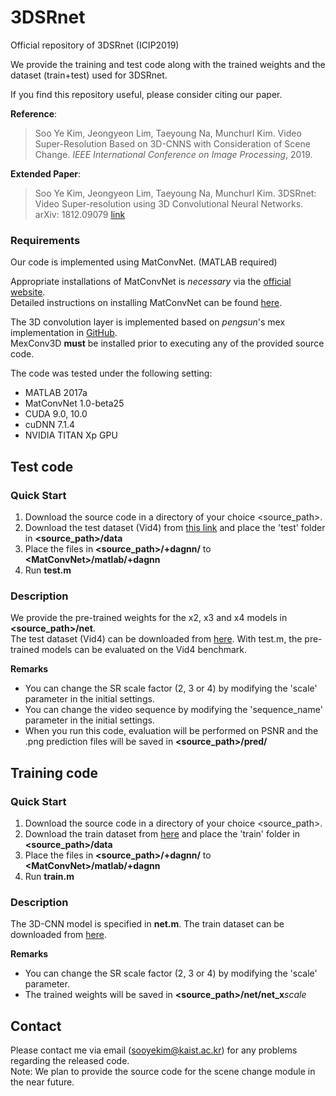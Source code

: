 # 3DSRnet
Official repository of 3DSRnet (ICIP2019)

We provide the training and test code along with the trained weights and the dataset (train+test) used for 3DSRnet.

If you find this repository useful, please consider citing our paper.

**Reference**:  
> Soo Ye Kim, Jeongyeon Lim, Taeyoung Na, Munchurl Kim. Video Super-Resolution Based on 3D-CNNS with Consideration of Scene Change.
*IEEE International Conference on Image Processing*, 2019.

**Extended Paper**:
> Soo Ye Kim, Jeongyeon Lim, Taeyoung Na, Munchurl Kim. 3DSRnet: Video Super-resolution using 3D Convolutional Neural Networks.
arXiv: 1812.09079 [link](https://arxiv.org/abs/1812.09079)

### Requirements
Our code is implemented using MatConvNet. (MATLAB required)

Appropriate installations of MatConvNet is *necessary* via the [official website](http://www.vlfeat.org/matconvnet/).  
Detailed instructions on installing MatConvNet can be found [here](http://www.vlfeat.org/matconvnet/install/).

The 3D convolution layer is implemented based on *pengsun*'s mex implementation in [GitHub](https://github.com/pengsun/MexConv3D).  
MexConv3D **must** be installed prior to executing any of the provided source code.

The code was tested under the following setting:  
* MATLAB 2017a  
* MatConvNet 1.0-beta25  
* CUDA 9.0, 10.0  
* cuDNN 7.1.4  
* NVIDIA TITAN Xp GPU

## Test code
### Quick Start
1. Download the source code in a directory of your choice \<source_path\>.
2. Download the test dataset (Vid4) from [this link](https://drive.google.com/file/d/16_rbLVFPObQc275yVeaM_Rg1TqvVa4CB) and place the 'test' folder in **\<source_path\>/data**
3. Place the files in **\<source_path\>/+dagnn/** to **\<MatConvNet\>/matlab/+dagnn**
4. Run **test.m**

### Description
We provide the pre-trained weights for the x2, x3 and x4 models in **\<source_path\>/net**.  
The test dataset (Vid4) can be downloaded from [here](https://drive.google.com/file/d/16_rbLVFPObQc275yVeaM_Rg1TqvVa4CB).
With test.m, the pre-trained models can be evaluated on the Vid4 benchmark.

**Remarks**
- You can change the SR scale factor (2, 3 or 4) by modifying the 'scale' parameter in the initial settings.
- You can change the video sequence by modifying the 'sequence_name' parameter in the initial settings.
- When you run this code, evaluation will be performed on PSNR and the .png prediction files will be saved in **\<source_path\>/pred/**

## Training code
### Quick Start
1. Download the source code in a directory of your choice \<source_path\>.
2. Download the train dataset from [here](https://drive.google.com/file/d/1Lav83JHZCNYInNbpf70CvTgDdBvCalhm) and place the 'train' folder in **\<source_path\>/data**
3. Place the files in **\<source_path\>/+dagnn/** to **\<MatConvNet\>/matlab/+dagnn**
4. Run **train.m**

### Description
The 3D-CNN model is specified in **net.m**.
The train dataset can be downloaded from [here](https://drive.google.com/file/d/1Lav83JHZCNYInNbpf70CvTgDdBvCalhm).  

**Remarks**
- You can change the SR scale factor (2, 3 or 4) by modifying the 'scale' parameter.
- The trained weights will be saved in **\<source_path\>/net/net_x***scale*

## Contact
Please contact me via email (sooyekim@kaist.ac.kr) for any problems regarding the released code.  
Note: We plan to provide the source code for the scene change module in the near future.
